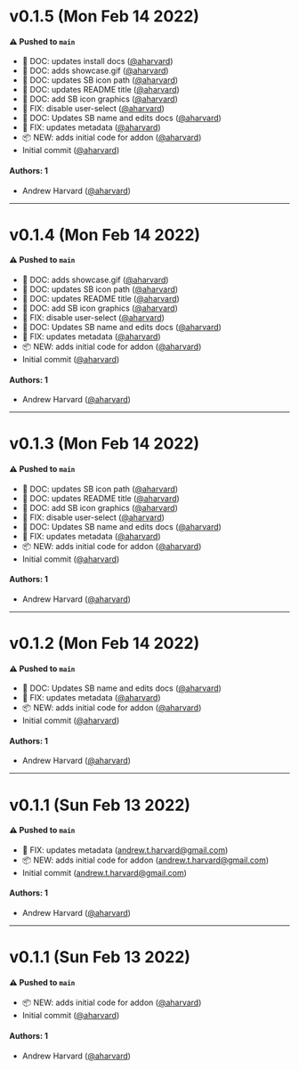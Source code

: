 # v0.1.5 (Mon Feb 14 2022)

#### ⚠️ Pushed to `main`

- 📖 DOC: updates install docs ([@aharvard](https://github.com/aharvard))
- 📖 DOC: adds showcase.gif ([@aharvard](https://github.com/aharvard))
- 📖 DOC: updates SB icon path ([@aharvard](https://github.com/aharvard))
- 📖 DOC: updates README title ([@aharvard](https://github.com/aharvard))
- 📖 DOC: add SB icon graphics ([@aharvard](https://github.com/aharvard))
- 🐛 FIX: disable user-select ([@aharvard](https://github.com/aharvard))
- 📖 DOC: Updates SB name and edits docs ([@aharvard](https://github.com/aharvard))
- 🐛 FIX: updates metadata ([@aharvard](https://github.com/aharvard))
- 📦 NEW: adds initial code for addon ([@aharvard](https://github.com/aharvard))
- Initial commit ([@aharvard](https://github.com/aharvard))

#### Authors: 1

- Andrew Harvard ([@aharvard](https://github.com/aharvard))

---

# v0.1.4 (Mon Feb 14 2022)

#### ⚠️ Pushed to `main`

- 📖 DOC: adds showcase.gif ([@aharvard](https://github.com/aharvard))
- 📖 DOC: updates SB icon path ([@aharvard](https://github.com/aharvard))
- 📖 DOC: updates README title ([@aharvard](https://github.com/aharvard))
- 📖 DOC: add SB icon graphics ([@aharvard](https://github.com/aharvard))
- 🐛 FIX: disable user-select ([@aharvard](https://github.com/aharvard))
- 📖 DOC: Updates SB name and edits docs ([@aharvard](https://github.com/aharvard))
- 🐛 FIX: updates metadata ([@aharvard](https://github.com/aharvard))
- 📦 NEW: adds initial code for addon ([@aharvard](https://github.com/aharvard))
- Initial commit ([@aharvard](https://github.com/aharvard))

#### Authors: 1

- Andrew Harvard ([@aharvard](https://github.com/aharvard))

---

# v0.1.3 (Mon Feb 14 2022)

#### ⚠️ Pushed to `main`

- 📖 DOC: updates SB icon path ([@aharvard](https://github.com/aharvard))
- 📖 DOC: updates README title ([@aharvard](https://github.com/aharvard))
- 📖 DOC: add SB icon graphics ([@aharvard](https://github.com/aharvard))
- 🐛 FIX: disable user-select ([@aharvard](https://github.com/aharvard))
- 📖 DOC: Updates SB name and edits docs ([@aharvard](https://github.com/aharvard))
- 🐛 FIX: updates metadata ([@aharvard](https://github.com/aharvard))
- 📦 NEW: adds initial code for addon ([@aharvard](https://github.com/aharvard))
- Initial commit ([@aharvard](https://github.com/aharvard))

#### Authors: 1

- Andrew Harvard ([@aharvard](https://github.com/aharvard))

---

# v0.1.2 (Mon Feb 14 2022)

#### ⚠️ Pushed to `main`

- 📖 DOC: Updates SB name and edits docs ([@aharvard](https://github.com/aharvard))
- 🐛 FIX: updates metadata ([@aharvard](https://github.com/aharvard))
- 📦 NEW: adds initial code for addon ([@aharvard](https://github.com/aharvard))
- Initial commit ([@aharvard](https://github.com/aharvard))

#### Authors: 1

- Andrew Harvard ([@aharvard](https://github.com/aharvard))

---

# v0.1.1 (Sun Feb 13 2022)

#### ⚠️ Pushed to `main`

- 🐛 FIX: updates metadata (andrew.t.harvard@gmail.com)
- 📦 NEW: adds initial code for addon (andrew.t.harvard@gmail.com)
- Initial commit (andrew.t.harvard@gmail.com)

#### Authors: 1

- Andrew Harvard ([@aharvard](https://github.com/aharvard))

---

# v0.1.1 (Sun Feb 13 2022)

#### ⚠️ Pushed to `main`

- 📦 NEW: adds initial code for addon ([@aharvard](https://github.com/aharvard))
- Initial commit ([@aharvard](https://github.com/aharvard))

#### Authors: 1

- Andrew Harvard ([@aharvard](https://github.com/aharvard))
